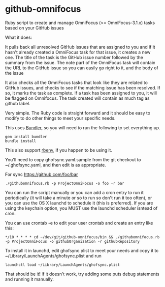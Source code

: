 # github-omnifocus

Ruby script to create and manage OmniFocus (>= OmniFocus-3.1.x) tasks based on your GitHub issues

What it does:

It pulls back all unresolved GitHub issues that are assigned to you and if it hasn't already created a OmniFocus task for that issue, it creates a new one.  The title of the task is the GitHub issue number followed by the summary from the issue. The note part of the OmniFocus task will contain the URL to the GitHub issue so you can easily go right to it, and the body of the issue

It also checks all the OmniFocus tasks that look like they are related to GitHub issues, and checks to see if the matching issue has been resolved.  If so, it marks the task as complete. If a task has been assigned to you, it will be flagged on Omnifocus. The task created will contain as much tag as github label.

Very simple.  The Ruby code is straight forward and it should be easy to modify to do other things to meet your specific needs.

This uses [Bundler](http://bundler.io/), so you will need to run the following to set everything up.

```
gem install bundler
bundle install
```

This also support [rbenv](http://rbenv.org/), if you happen to be using it.

You'll need to copy ghofsync.yaml.sample from the git checkout to ~/.ghofsync.yaml, and then edit is as appropriate.

For sync https://github.com/foo/bar

```
./githubomnifocus.rb -p ProjectOmniFocus -o foo -r bar
```

You can run the script manually or you can add a cron entry to run it periodically (it will take a minute or so to run so don't run it too often), or you can use the OS X launchd to schedule it (this is preferred).  If you are using the keychain option, you MUST use the launchd scheduler isntead of cron.

You can use crontab -e to edit your user crontab and create an entry like this:

```
*/10 * * * * cd ~/dev/git/github-omnifocus/bin && ./githubomnifocus.rb -p ProjectOmniFocus -o githubOrganization -r githubRepository
```

To install it in launchd, edit ghofsync.plist to meet your needs and copy it to ~/Library/LaunchAgents/ghofsync.plist and run

```
launchctl load ~/Library/LaunchAgents/ghofsync.plist
```

That should be it!  If it doesn't work, try adding some puts debug statements and running it manually.  
	